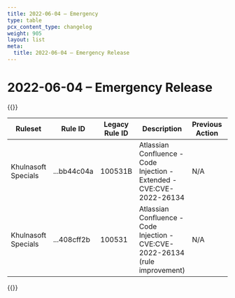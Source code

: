 ```yaml
---
title: 2022-06-04 – Emergency
type: table
pcx_content_type: changelog
weight: 905
layout: list
meta:
  title: 2022-06-04 – Emergency Release
---
```


# 2022-06-04 – Emergency Release

{{<table-wrap>}}
<table style="width: 100%">
  <thead>
    <tr>
      <th>Ruleset</th>
      <th>Rule ID</th>
      <th>Legacy Rule ID</th>
      <th>Description</th>
      <th>Previous Action</th>
      <th>New Action</th>
    </tr>
  </thead>
  <tbody>
    <tr>
      <td>Khulnasoft Specials</td>
      <td> ...bb44c04a</td>
      <td>100531B</td>
      <td>Atlassian Confluence - Code Injection - Extended - CVE:CVE-2022-26134</td>
      <td>N/A</td>
      <td>Disabled</td>
    </tr>
    <tr>
      <td>Khulnasoft Specials</td>
      <td> ...408cff2b</td>
      <td>100531</td>
      <td>Atlassian Confluence - Code Injection - CVE:CVE-2022-26134 (rule improvement)</td>
      <td>N/A</td>
      <td>Block</td>
    </tr>
  </tbody>
</table>
{{</table-wrap>}}
